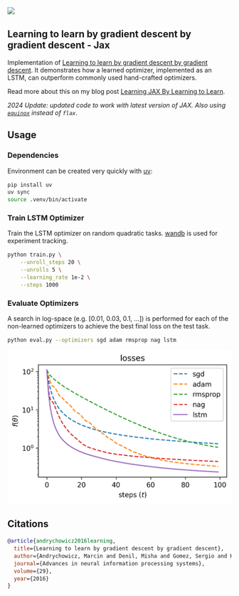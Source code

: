 
![](figures/computational_graph.png)

## Learning to learn by gradient descent by gradient descent - Jax

Implementation of [Learning to learn by gradient descent by gradient
descent](https://arxiv.org/abs/1606.04474). It demonstrates how a learned
optimizer, implemented as an LSTM, can outperform commonly used hand-crafted
optimizers.

Read more about this on my blog post [Learning JAX By Learning to
Learn](https://teddykoker.com/2022/04/learning-to-learn-jax/).

*2024 Update: updated code to work with latest version of JAX. Also using
[`equinox`](https://github.com/patrick-kidger/equinox) instead of `flax`*.

## Usage

### Dependencies

Environment can be created very quickly with [uv](https://github.com/astral-sh/uv):

```bash
pip install uv
uv sync
source .venv/bin/activate
```

### Train LSTM Optimizer

Train the LSTM optimizer on random quadratic tasks. [wandb](https://wandb.ai/)
is used for experiment tracking.

```bash
python train.py \
    --unroll_steps 20 \
    --unrolls 5 \
    --learning_rate 1e-2 \
    --steps 1000
```

### Evaluate Optimizers

A search in log-space (e.g. [0.01, 0.03, 0.1, ...]) is performed for each of the
non-learned optimizers to achieve the best final loss on the test task.

```bash
python eval.py --optimizers sgd adam rmsprop nag lstm
```

![optimizer loss plots](./figures/test.png)

## Citations

```bibtex
@article{andrychowicz2016learning,
  title={Learning to learn by gradient descent by gradient descent},
  author={Andrychowicz, Marcin and Denil, Misha and Gomez, Sergio and Hoffman, Matthew W and Pfau, David and Schaul, Tom and Shillingford, Brendan and De Freitas, Nando},
  journal={Advances in neural information processing systems},
  volume={29},
  year={2016}
}
```



